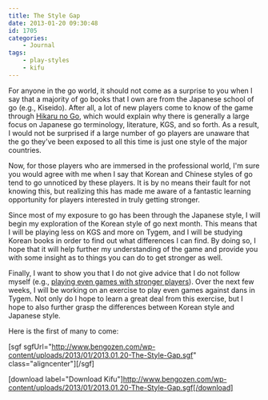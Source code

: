 ```yaml
---
title: The Style Gap
date: 2013-01-20 09:30:48
id: 1705
categories:
	- Journal
tags:
	- play-styles
	- kifu
---
```


For anyone in the go world, it should not come as a surprise to you when I say that a majority of go books that I own are from the Japanese school of go (e.g., Kiseido). After all, a lot of new players come to know of the game through [Hikaru no Go](http://en.wikipedia.org/wiki/Hikaru_no_Go "Hikaru no Go Wikipedia"), which would explain why there is generally a large focus on Japanese go terminology, literature, KGS, and so forth. As a result, I would not be surprised if a large number of go players are unaware that the go they've been exposed to all this time is just one style of the major countries.

Now, for those players who are immersed in the professional world, I'm sure you would agree with me when I say that Korean and Chinese styles of go tend to go unnoticed by these players. It is by no means their fault for not knowing this, but realizing this has made me aware of a fantastic learning opportunity for players interested in truly getting stronger.

<!--more-->

Since most of my exposure to go has been through the Japanese style, I will begin my exploration of the Korean style of go next month. This means that I will be playing less on KGS and more on Tygem, and I will be studying Korean books in order to find out what differences I can find. By doing so, I hope that it will help further my understanding of the game and provide you with some insight as to things you can do to get stronger as well.

Finally, I want to show you that I do not give advice that I do not follow myself (e.g., [playing even games with stronger players](http://www.bengozen.com/even-games-with-stronger-players/ "Even Games with Stronger Players")). Over the next few weeks, I will be working on an exercise to play even games against dans in Tygem. Not only do I hope to learn a great deal from this exercise, but I hope to also further grasp the differences between Korean style and Japanese style.

Here is the first of many to come:

[sgf sgfUrl="http://www.bengozen.com/wp-content/uploads/2013/01/2013.01.20-The-Style-Gap.sgf" class="aligncenter"][/sgf]

[download label="Download Kifu"]http://www.bengozen.com/wp-content/uploads/2013/01/2013.01.20-The-Style-Gap.sgf[/download]